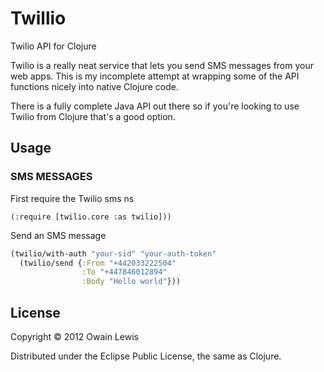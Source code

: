 # Twillio

Twilio API for Clojure

Twilio is a really neat service that lets you send SMS messages from your web apps. This is my incomplete attempt 
at wrapping some of the API functions nicely into native Clojure code.

There is a fully complete Java API out there so if you're looking to use Twilio from Clojure that's a good option.

## Usage

### SMS MESSAGES

First require the Twilio sms ns

```
(:require [twilio.core :as twilio]))
```

Send an SMS message

```clojure
(twilio/with-auth "your-sid" "your-auth-token"
  (twilio/send {:From "+442033222504"
                :To "+447846012894"
                :Body "Hello world"}))

```

## License

Copyright © 2012 Owain Lewis

Distributed under the Eclipse Public License, the same as Clojure.
